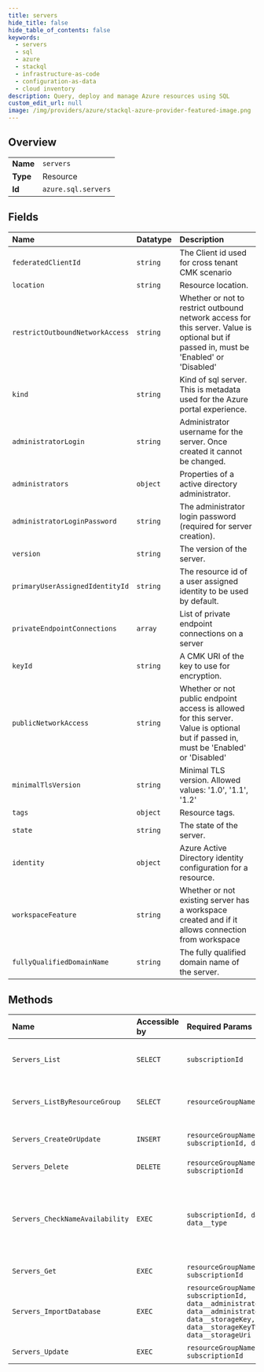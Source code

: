```yaml
---
title: servers
hide_title: false
hide_table_of_contents: false
keywords:
  - servers
  - sql
  - azure    
  - stackql
  - infrastructure-as-code
  - configuration-as-data
  - cloud inventory
description: Query, deploy and manage Azure resources using SQL
custom_edit_url: null
image: /img/providers/azure/stackql-azure-provider-featured-image.png
---
```

  
    

## Overview
<table><tbody>
<tr><td><b>Name</b></td><td><code>servers</code></td></tr>
<tr><td><b>Type</b></td><td>Resource</td></tr>
<tr><td><b>Id</b></td><td><code>azure.sql.servers</code></td></tr>
</tbody></table>

## Fields
| Name | Datatype | Description |
|:-----|:---------|:------------|
| `federatedClientId` | `string` | The Client id used for cross tenant CMK scenario |
| `location` | `string` | Resource location. |
| `restrictOutboundNetworkAccess` | `string` | Whether or not to restrict outbound network access for this server.  Value is optional but if passed in, must be 'Enabled' or 'Disabled' |
| `kind` | `string` | Kind of sql server. This is metadata used for the Azure portal experience. |
| `administratorLogin` | `string` | Administrator username for the server. Once created it cannot be changed. |
| `administrators` | `object` | Properties of a active directory administrator. |
| `administratorLoginPassword` | `string` | The administrator login password (required for server creation). |
| `version` | `string` | The version of the server. |
| `primaryUserAssignedIdentityId` | `string` | The resource id of a user assigned identity to be used by default. |
| `privateEndpointConnections` | `array` | List of private endpoint connections on a server |
| `keyId` | `string` | A CMK URI of the key to use for encryption. |
| `publicNetworkAccess` | `string` | Whether or not public endpoint access is allowed for this server.  Value is optional but if passed in, must be 'Enabled' or 'Disabled' |
| `minimalTlsVersion` | `string` | Minimal TLS version. Allowed values: '1.0', '1.1', '1.2' |
| `tags` | `object` | Resource tags. |
| `state` | `string` | The state of the server. |
| `identity` | `object` | Azure Active Directory identity configuration for a resource. |
| `workspaceFeature` | `string` | Whether or not existing server has a workspace created and if it allows connection from workspace |
| `fullyQualifiedDomainName` | `string` | The fully qualified domain name of the server. |
## Methods
| Name | Accessible by | Required Params | Description |
|:-----|:--------------|:----------------|:------------|
| `Servers_List` | `SELECT` | `subscriptionId` | Gets a list of all servers in the subscription. |
| `Servers_ListByResourceGroup` | `SELECT` | `resourceGroupName, subscriptionId` | Gets a list of servers in a resource groups. |
| `Servers_CreateOrUpdate` | `INSERT` | `resourceGroupName, serverName, subscriptionId, data__location` | Creates or updates a server. |
| `Servers_Delete` | `DELETE` | `resourceGroupName, serverName, subscriptionId` | Deletes a server. |
| `Servers_CheckNameAvailability` | `EXEC` | `subscriptionId, data__name, data__type` | Determines whether a resource can be created with the specified name. |
| `Servers_Get` | `EXEC` | `resourceGroupName, serverName, subscriptionId` | Gets a server. |
| `Servers_ImportDatabase` | `EXEC` | `resourceGroupName, serverName, subscriptionId, data__administratorLogin, data__administratorLoginPassword, data__storageKey, data__storageKeyType, data__storageUri` | Imports a bacpac into a new database. |
| `Servers_Update` | `EXEC` | `resourceGroupName, serverName, subscriptionId` | Updates a server. |
